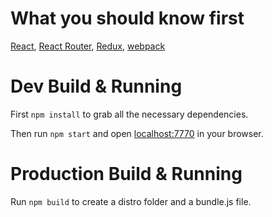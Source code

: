# What you should know first

[React](https://facebook.github.io/react/), [React Router](https://github.com/ReactTraining/react-router), [Redux](http://redux.js.org), [webpack](https://webpack.github.io) 

# Dev Build & Running

First `npm install` to grab all the necessary dependencies.

Then run `npm start` and open <localhost:7770> in your browser.

# Production Build & Running  

Run `npm build` to create a distro folder and a bundle.js file.
